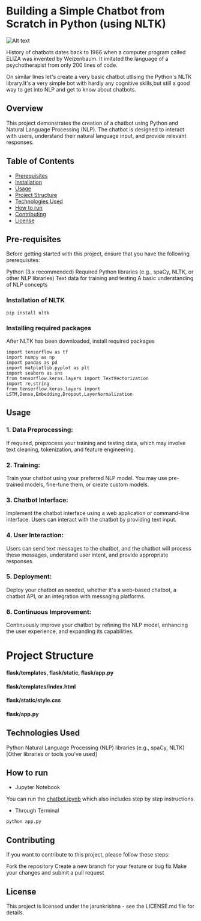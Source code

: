# Building a Simple Chatbot from Scratch in Python (using NLTK)

![Alt text](https://cdn-images-1.medium.com/max/800/1*pPcVfZ7i-gLMabUol3zezA.gif)

History of chatbots dates back to 1966 when a computer program called ELIZA was invented by Weizenbaum. It imitated the language of a psychotherapist from only 200 lines of code. 

On similar lines let's create a very basic chatbot utlising the Python's NLTK library.It's a very simple bot with hardly any cognitive skills,but still a good way to get into NLP and get to know about chatbots.

## Overview

This project demonstrates the creation of a chatbot using Python and Natural Language Processing (NLP). The chatbot is designed to interact with users, understand their natural language input, and provide relevant responses.

## Table of Contents
* [Prerequisites](#pre-requisites)
* [Installation](#installation-of-nltk)
* [Usage](#usage)
* [Project Structure](#project-structure)
* [Technologies Used](#technologies-used)
* [How to run](#how-to-run)
* [Contributing](#contributing)
* [License](#license)




## Pre-requisites

Before getting started with this project, ensure that you have the following prerequisites:

Python (3.x recommended)
Required Python libraries (e.g., spaCy, NLTK, or other NLP libraries)
Text data for training and testing
A basic understanding of NLP concepts



### Installation of NLTK
```
pip install nltk
```
### Installing required packages
After NLTK has been downloaded, install required packages
```
import tensorflow as tf
import numpy as np
import pandas as pd
import matplotlib.pyplot as plt
import seaborn as sns
from tensorflow.keras.layers import TextVectorization
import re,string
from tensorflow.keras.layers import LSTM,Dense,Embedding,Dropout,LayerNormalization
```
## Usage

### 1. Data Preprocessing: 
If required, preprocess your training and testing data, which may involve text cleaning, tokenization, and feature engineering.

### 2. Training: 
Train your chatbot using your preferred NLP model. You may use pre-trained models, fine-tune them, or create custom models.

### 3. Chatbot Interface: 
Implement the chatbot interface using a web application or command-line interface. Users can interact with the chatbot by providing text input.

### 4. User Interaction: 
Users can send text messages to the chatbot, and the chatbot will process these messages, understand user intent, and provide appropriate responses.

### 5. Deployment: 
Deploy your chatbot as needed, whether it's a web-based chatbot, a chatbot API, or an integration with messaging platforms.

### 6. Continuous Improvement: 
Continuously improve your chatbot by refining the NLP model, enhancing the user experience, and expanding its capabilities.

# Project Structure

#### flask/templates, flask/static, flask/app.py
#### flask/templates/index.html
#### flask/static/style.css
#### flask/app.py

## Technologies Used

Python
Natural Language Processing (NLP) libraries (e.g., spaCy, NLTK)
[Other libraries or tools you've used]



## How to run
* Jupyter Notebook

You can run the [chatbot.ipynb](https://github.com/jarunkrishna/AI/blob/main/My_Chatbot.ipynb) which also includes step by step instructions.

* Through Terminal
```
python app.py
```

## Contributing

If you want to contribute to this project, please follow these steps:

Fork the repository
Create a new branch for your feature or bug fix
Make your changes and submit a pull request

## License

This project is licensed under the jarunkrishna - see the LICENSE.md file for details.
